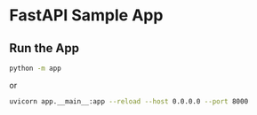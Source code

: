 # FastAPI Sample App

## Run the App

```bash
python -m app
```

or

```bash
uvicorn app.__main__:app --reload --host 0.0.0.0 --port 8000
```
